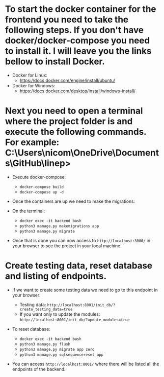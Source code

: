 # To start the docker container for the frontend you need to take the following steps. If you don't have docker/docker-compose you need to install it. I will leave you the links bellow to install Docker.
* Docker for Linux:
    * https://docs.docker.com/engine/install/ubuntu/
* Docker for Windows:
    * https://docs.docker.com/desktop/install/windows-install/

# Next you need to open a terminal where the project folder is and execute the following commands. For example: C:\Users\nicom\OneDrive\Documents\GitHub\linep>

* Execute docker-compose:
    * `docker-compose build` 
    * `docker-compose up -d`

* Once the containers are up we need to make the migrations:
* On the terminal:
    * `docker exec -it backend bash` 
    * `python3 manage.py makemigrations app`
    * `python3 manage.py migrate`

* Once that is done you can now access to `http://localhost:3000/` in your browser to see the project in your local machine

# Create testing data, reset database and listing of endpoints.
* If we want to create some testing data we need to go to this endpoint in your browser:
    * Testing data: `http://localhost:8001/init_db/?create_testing_data=true`
    * If you want only to update the modules: `http://localhost:8001/init_db/?update_modules=true`

* To reset database:
    * `docker exec -it backend bash`
    * `python3 manage.py flush`
    * `python3 manage.py migrate app zero`
    * `python3 manage.py sqlsequencereset app`

* You can access `http://localhost:8001/` where there will be listed all the endpoints of the backend.

